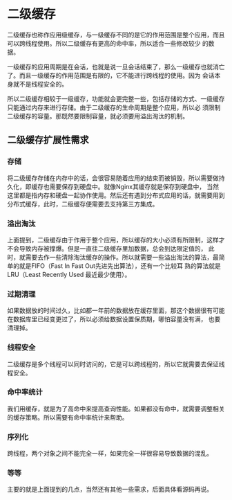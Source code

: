 # 二级缓存
二级缓存也称作应用级缓存，与一级缓存不同的是它的作用范围是整个应用，而且可以跨线程使用。所以二级缓存有更高的命中率，所以适合一些修改较少
的数据。

一级缓存的应用周期是在会话，也就是说一旦会话结束了，那么一级缓存也就消亡了。而且一级缓存的作用范围是有限的，它不能进行跨线程的使用。因为
会话本身就不是线程安全的。

所以二级缓存相较于一级缓存，功能就会更完整一些，包括存储的方式、一级缓存只能通过内存来进行存储。由于二级缓存的生命周期是整个应用，所以必
须限制二级缓存的容量。那既然要限制容量，就必须要用溢出淘汰的机制。
## 二级缓存扩展性需求
### 存储
将二级缓存存储在内存中的话，会很容易随着应用的结束而被销毁，所以需要做持久化，即缓存也需要保存到硬盘中。就像Nginx其缓存就是保存到硬盘中，
当然这里都是指内存和硬盘一起协作使用。然后还有遇到分布式应用的话，就需要用到分布式缓存，此时，二级缓存便需要去支持第三方集成。

### 溢出淘汰
上面提到，二级缓存由于作用于整个应用，所以缓存的大小必须有所限制，这样才不会导致内存被撑爆。但是一直往二级缓存里加数据，总会到达限定值的，
此时，就需要去作一些清除淘汰缓存的操作。所以就需要一些溢出淘汰的算法，最简单的就是FIFO（Fast In Fast Out先进先出算法），还有一个比较耳
熟的算法就是LRU（Least Recently Used 最近最少使用）。

### 过期清理
如果数据放的时间过久，比如都一年前的数据放在缓存里面，那这个数据很有可能在数据库里已经变更过了，所以必须给数据设置保质期，哪怕容量没有满，
也要清理掉。

### 线程安全
二级缓存是多个线程可以同时访问的，它是可以跨线程的，所以它就需要去保证线程安全。

### 命中率统计
我们用缓存，就是为了高命中来提高查询性能。如果都没有命中，就需要调整相关的缓存策略。所以需要有命中率统计来帮助。

### 序列化
跨线程，两个对象之间不能完全一样，如果完全一样很容易导致数据的混乱。

### 等等
主要的就是上面提到的几点，当然还有其他一些需求，后面具体看源码再说。



